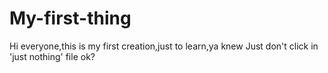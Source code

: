 # My-first-thing
Hi everyone,this is my first creation,just to learn,ya knew
Just don't click in 'just nothing' file ok?
